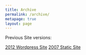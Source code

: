 ```yaml
---
title: Archive
permalink: /archive/
metapage: true
layout: page
---
```


Previous Site versions:

<a href="2012/">2012 Wordpress Site</a>
<a href="2007/">2007 Static Site</a>



